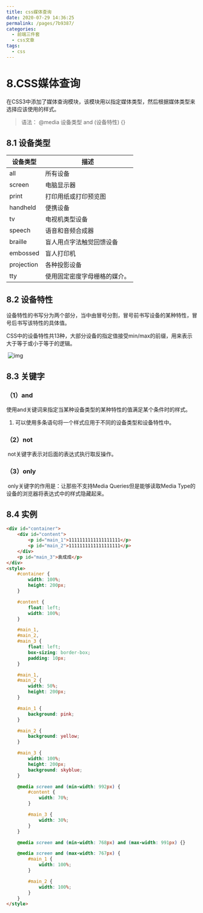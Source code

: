 ```yaml
---
title: css媒体查询
date: 2020-07-29 14:36:25
permalink: /pages/7b9387/
categories: 
  - 前端三件套
  - css文章
tags: 
  - css
---
```

# 8.CSS媒体查询

在CSS3中添加了媒体查询模块，该模块用以指定媒体类型，然后根据媒体类型来选择应该使用的样式。

> 语法： @media 设备类型 and (设备特性) {}

## 8.1 设备类型

| **设备类型** | **描述**                     |
| ------------ | ---------------------------- |
| all          | 所有设备                     |
| screen       | 电脑显示器                   |
| print        | 打印用纸或打印预览图         |
| handheld     | 便携设备                     |
| tv           | 电视机类型设备               |
| speech       | 语音和音频合成器             |
| braille      | 盲人用点字法触觉回馈设备     |
| embossed     | 盲人打印机                   |
| projection   | 各种投影设备                 |
| tty          | 使用固定密度字母栅格的媒介。 |

## **8.2 设备特性**

​	设备特性的书写分为两个部分，当中由冒号分割，冒号前书写设备的某种特性，冒号后书写该特性的具体值。

​	CSS中的设备特性共13种，大部分设备的指定值接受min/max的前缀，用来表示大于等于或小于等于的逻辑。

​            ![img](https://qqadapt.qpic.cn/txdocpic/0/021352131e5dc18c492a24f94491a2ad/0?_type=png&w=567&h=527)            

## 8.3 关键字

### （1）and

​	使用and关键词来指定当某种设备类型的某种特性的值满足某个条件时的样式。

1. 可以使用多条语句将一个样式应用于不同的设备类型和设备特性中。

### （2）not

​	not关键字表示对后面的表达式执行取反操作。

### （3）only

​	only关键字的作用是：让那些不支持Media Queries但是能够读取Media Type的设备的浏览器将表达式中的样式隐藏起来。

## **8.4 实例**

``` html
<div id="container">
    <div id="content">
        <p id="main_1">1111111111111111111</p>
        <p id="main_2">1111111111111111111</p>
    </div>
    <p id="main_3">袁成成</p>
</div>
<style>
    #container {
        width: 100%;
        height: 200px;
    }

    #content {
        float: left;
        width: 100%;
    }

    #main_1,
    #main_2,
    #main_3 {
        float: left;
        box-sizing: border-box;
        padding: 10px;
    }

    #main_1,
    #main_2 {
        width: 50%;
        height: 200px;
    }

    #main_1 {
        background: pink;
    }

    #main_2 {
        background: yellow;
    }

    #main_3 {
        width: 100%;
        height: 200px;
        background: skyblue;
    }

    @media screen and (min-width: 992px) {
        #content {
            width: 70%;
        }

        #main_3 {
            width: 30%;
        }
    }

    @media screen and (min-width: 768px) and (max-width: 991px) {}

    @media screen and (max-width: 767px) {
        #main_1 {
            width: 100%;
        }

        #main_2 {
            width: 100%;
        }
    }
</style>	
```